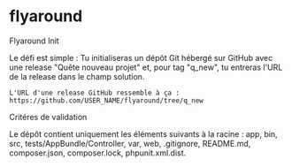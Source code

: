 flyaround
=========

Flyaround Init

Le défi est simple : Tu initialiseras un dépôt Git hébergé sur GitHub avec une release "Quête nouveau projet" et, pour tag "q_new", tu entreras l'URL de la release dans le champ solution.

    L'URL d'une release GitHub ressemble à ça : https://github.com/USER_NAME/flyaround/tree/q_new

Critéres de validation

Le dépôt contient uniquement les éléments suivants à la racine : app, bin, src, tests/AppBundle/Controller, var, web, .gitignore, README.md, composer.json, composer.lock, phpunit.xml.dist.




